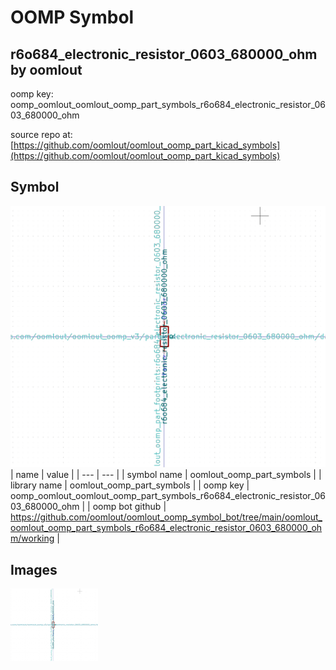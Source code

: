 # OOMP Symbol  
## r6o684_electronic_resistor_0603_680000_ohm  by oomlout  
  
oomp key: oomp_oomlout_oomlout_oomp_part_symbols_r6o684_electronic_resistor_0603_680000_ohm  
  
source repo at: [https://github.com/oomlout/oomlout_oomp_part_kicad_symbols](https://github.com/oomlout/oomlout_oomp_part_kicad_symbols)  
## Symbol  
  
[![working.png](working_600.png)](working.png)  
| name | value | 
| --- | --- | 
| symbol name | oomlout_oomp_part_symbols | 
| library name | oomlout_oomp_part_symbols | 
| oomp key | oomp_oomlout_oomlout_oomp_part_symbols_r6o684_electronic_resistor_0603_680000_ohm | 
| oomp bot github | https://github.com/oomlout/oomlout_oomp_symbol_bot/tree/main/oomlout_oomlout_oomp_part_symbols_r6o684_electronic_resistor_0603_680000_ohm/working | 
## Images  
  
[![working.png](working_140.png)](working.png)  

